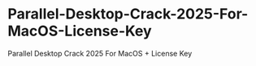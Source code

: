 # Parallel-Desktop-Crack-2025-For-MacOS-License-Key
Parallel Desktop Crack 2025 For MacOS + License Key
